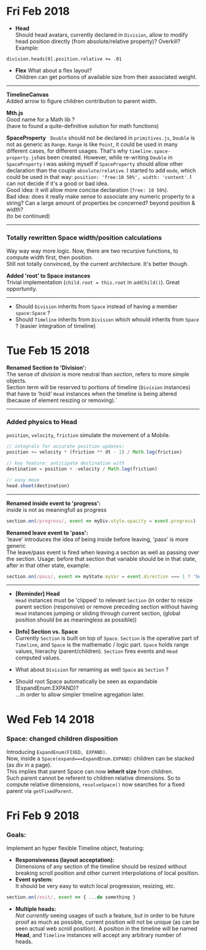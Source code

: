 
# Fri Feb 2018

- **Head**  
Should head avatars, currently declared in `Division`, allow to modify head position directly (from absolute/relative property)? Overkill?  
Example:
```javasctipt
division.heads[0].position.relative += .01
```

- **Flex**
What about a flex layout?  
Children can get portions of available size from their associated weight.

---

**TimelineCanvas**  
Added arrow to figure children contribution to parent width.

**Mth.js**  
Good name for a Math lib ?  
(have to found a quite-definitive solution for math functions)

**SpaceProperty**  
`Double` should not be declared in `primitives.js`, `Double` is not as generic as `Range`. `Range` is like `Point`, it could be used in many different cases, for different usages. That's why `timeline.space-property.js`has been created. However, while re-writing `Double` in `SpaceProperty` i was asking myself if `SpaceProperty` should allow other declaration than the couple `absolute/relative`. I started to add `mode`, which could be used in that way: `position: 'free:10 50%', width: 'content'`. I can not decide if it's a good or bad idea.  
Good idea: it will allow more concise declaration (`free: 10 50%`).  
Bad idea: does it really make sense to associate any numeric property to a string? Can a large amount of properties be concerned? beyond position & width?  
(to be continued)

---

### Totally rewritten Space width/position calculations
Way way way more logic. Now, there are two recursive functions, to compute width first, then position.  
Still not totally convinced, by the current architecture. It's better though.

**Added 'root' to Space instances**  
Trivial implementation (`child.root = this.root` in `addChild()`). Great opportunity.

---

- Should `Division` inherits from `Space` instead of having a member `space:Space` ?
- Should `Timeline` inherits from `Division` which whould inherits from `Space` ? (easier integration of timeline)

# Tue Feb 15 2018

**Renamed Section to 'Division':**  
The sense of *division* is more neutral than *section*, refers to more simple objects.  
Section term will be reserved to portions of timeline (`Division` instances) that have to 'hold' `Head` instances when the timeline is being altered (because of element resizing or removing).`

---

### Added physics to Head
`position`, `velocity`, `friction` simulate the movement of a Mobile.
```javascript
// integrals for accurate position updates:
position += velocity * (friction ** dt - 1) / Math.log(friction)

// key feature: anticipate destination with
destination = position + -velocity / Math.log(friction)

// easy move
head.shoot(destination)
```


---

**Renamed inside event to 'progress':**  
inside is not as meaningfull as progress
```javascript
section.on(/progress/, event => myDiv.style.opacity = event.progress)
```

**Renamed leave event to 'pass':**  
'leave' introduces the idea of being inside before leaving, 'pass' is more generic  
The leave/pass event is fired when leaving a section as well as passing over the section. Usage: before that section that variable should be in that state, after in that other state, example:
```javascript
section.on(/pass/, event => myState.myVar = event.direction === 1 ? 'beyond' : 'below') 
```

---

- **[Reminder] Head**  
`Head` instances must be 'clipped' to relevant `Section` (in order to resize parent section (responsive) or remove preceding section without having `Head` instances jumping or sliding through current section, (global position should be as meaningless as possible))

- **[Info] Section vs. Space**  
Currently `Section` is built on top of `Space`. `Section` is the operative part of `Timeline`, and `Space` is the mathematic / logic part. `Space` holds range values, hierachy (parent/children). `Section` fires events and `Head` computed values.

- What about `Division` for renaming as well `Space` as `Section` ?

- Should root Space automatically be seen as expandable (ExpandEnum.EXPAND)?  
...in order to allow simpler timeline agregation later.


# Wed Feb 14 2018

### Space: changed children disposition  
Introducing `ExpandEnum(FIXED, EXPAND)`.  
Now, inside a `Space(expand===ExpandEnum.EXPAND)` children can be stacked (as div in a page).  
This implies that parent Space can now **inherit size** from children.  
Such parent cannot be referent to children relative dimensions. So to compute relative dimensions, `resolveSpace()` now searches for a fixed parent via `getFixedParent`.


# Fri Feb 9 2018

### Goals:

Implement an hyper flexible Timeline object, featuring:
- **Responsiveness (layout acceptation):**  
Dimensions of any section of the timeline should be resized without breaking scroll position and other current interpolations of local position.
- **Event system:**  
It should be very easy to watch local progression, resizing, etc.
```javascript
section.on(/exit/, event => { ...do something }
```
- **Multiple heads:**  <br/>
*Not currently* seeing usages of such a feature, but in order to be future proof as much as possible, current position will not be unique (as can be seen actual web scroll position). A position in the timeline will be named **Head**, and `Timeline` instances will accept any arbitrary number of heads. 

